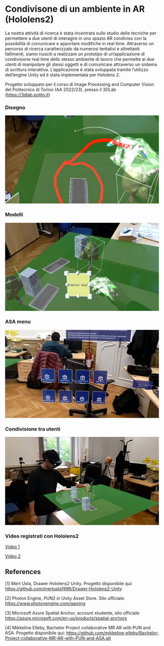 # Condivisone di un ambiente in AR (Hololens2)

La nostra attività di ricerca è stata incentrata sullo studio delle tecniche per permettere a due utenti di interagire in uno spazio AR condiviso con la possibilità di comunicare e apportare modifiche in real time. Attraverso un percorso di ricerca caratterizzato da numerosi tentativi e altrettanti fallimenti,  siamo riusciti a realizzare un prototipo di un’applicazione di condivisione real time dello stesso ambiente di lavoro che permette ai due utenti di manipolare gli stessi oggetti e di comunicare attraverso un sistema di scrittura interattiva. L’applicazione è stata sviluppata tramite l’utilizzo dell’engine Unity ed è stata implementata per Hololens 2.

Progetto sviluppato per il corso di Image Processing and Computer Vision del Politecnico di Torino (AA 2022/23), presso il 3DLab (https://3dlab.polito.it)

### Disegno
<p>
    <img src="screenshots/figure1.png" width="512" height="287" />
</p>

### Modelli
<p>
    <img src="screenshots/figure2.png" width="512" height="287" />
</p>

### ASA menu
<p>
    <img src="screenshots/figure3.png" width="512" height="287" />
</p>

### Condivisione tra utenti
<p>
    <img src="screenshots/figure4.png" width="512" height="287" />
</p>

### Video registrati con Hololens2 
[Video 1](https://github.com/ciroanni/imageprocessing_project/video/20240423_165721_HoloLens.mp4)

[Video 2](https://github.com/ciroanni/imageprocessing_project/video/20240423_165722_HoloLens.mp4)

## References
[1]	Mert Usta, Drawer Hololens2 Unity. Progetto disponibile qui: https://github.com/mertusta1996/Drawer-Hololens2-Unity 

[2]	Photon Engine, PUN2 in Unity Asset Store. Sito ufficiale: https://www.photonengine.com/gaming 

[3]	Microsoft Azure Spatial Anchor, account studente, sito ufficiale:  https://azure.microsoft.com/en-us/products/spatial-anchors

[4]	Mikkeline Elleby, Bachelor Project collaborative MR AR with PUN and ASA. Progetto disponibile qui: https://github.com/mikkeline-elleby/Bachelor-Project-collaborative-MR-AR-with-PUN-and-ASA.git
